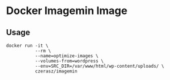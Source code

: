 # Docker Imagemin Image

## Usage

```
docker run -it \
           --rm \
           --name=optimize-images \
           --volumes-from=wordpress \
           --env=SRC_DIR=/var/www/html/wp-content/uploads/ \
           czerasz/imagemin
```
